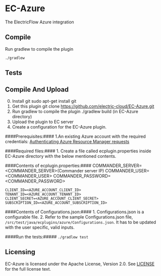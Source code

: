 EC-Azure
============

The ElectricFlow Azure integration

## Compile ##

Run gradlew to compile the plugin

`./gradlew`

## Tests ##

## Compile And Upload ##
0. Install git
   sudo apt-get install git
1. Get this plugin
   git clone https://github.com/electric-cloud/EC-Azure.git
2. Run gradlew to compile the plugin
   ./gradlew build (in EC-Azure directory)
3. Upload the plugin to EC server
4. Create a configuration for the EC-Azure plugin.

####Prerequisites:####
    1.An existing Azure account with the required credentials:
      [Authenticating Azure Resource Manager requests](https://azure.microsoft.com/en-us/documentation/articles/resource-group-create-service-principal-portal/)

####Required files:####
    1. Create a file called ecplugin.properties inside EC-Azure directory with the below mentioned contents.

####Contents of ecplugin.properties:####
    COMMANDER_SERVER=<COMMANDER_SERVER>(Commander server IP)
    COMMANDER_USER=<COMMANDER_USER>
    COMMANDER_PASSWORD=<COMMANDER_PASSWORD>

    CLIENT_ID=<AZURE_ACCOUNT_CLIENT_ID>
    TENANT_ID=<AZURE_ACCOUNT_TENANT_ID>
    CLIENT_SECRET=<AZURE_ACCOUNT_CLIENT_SECRET>
    SUBSCRIPTION_ID=<AZURE_ACCOUNT_SUBSCRIPTION_ID>

####Contents of Configurations.json:####
    1. Configurations.json is a configurable file.
    2. Refer to the sample Configurations.json file, `/src/test/java/ecplugins/azure/Configurations.json`. It has to be updated with the user specific, valid inputs.
   
####Run the tests:#####
`./gradlew test`

## Licensing ##
EC-Azure is licensed under the Apache License, Version 2.0. See [LICENSE](https://github.com/electric-cloud/EC-Azure/blob/master/LICENSE) for the full license text.
